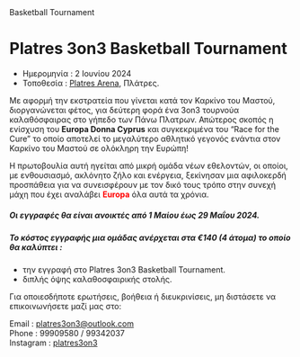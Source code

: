 <!DOCTYPE html>
<html lang="el">
<head>
    <meta charset="UTF-8">
    <meta name="viewport" content="width=device-width, initial-scale=1.0">
    Basketball Tournament
</head>
<body>
    <h1>Platres 3on3 Basketball Tournament </h1>
    <ul>
    <li <h5>Ημερομηνία : 2 Ιουνίου 2024</h5></li> 
    <li>Τοποθεσία : <a href="https://platresarena.com/">Platres Arena</a>, Πλάτρες.</li>
</ul>
    <p>
Με αφορμή την εκστρατεία που γίνεται κατά τον Καρκίνο του Μαστού, διοργανώνεται φέτος, για δεύτερη φορά ένα 3on3 τουρνούα καλαθόσφαιρας στο γήπεδο των Πάνω Πλατρων. Απώτερος σκοπός η ενίσχυση του <b font-weight: bold;>Europa Donna Cyprus</b> και συγκεκριμένα του “Race for the Cure” το οποίο αποτελεί το μεγαλύτερο αθλητικό γεγονός ενάντια στον Καρκίνο του Μαστού σε ολόκληρη την Ευρώπη!
   
Η πρωτοβουλία αυτή ηγείται από μικρή ομάδα νέων εθελοντών, οι οποίοι, με ενθουσιασμό, ακλόνητο ζήλο και ενέργεια, ξεκίνησαν μια αφιλοκερδή προσπάθεια για να συνεισφέρουν με τον δικό τους τρόπο στην συνεχή μάχη που έχει αναλάβει <span style="color: red; font-weight: bold;">Europa</span> όλα αυτά τα χρόνια. 
    
<h5>Οι εγγραφές θα είναι ανοικτές από 1 Μαίου έως 29 Μαΐου 2024.</h5>
    
<h5>Το κόστος εγγραφής μια ομάδας ανέρχεται στα €140 (4 άτομα) το οποίο θα καλύπτει :</h5>
<ul>
    <li>την εγγραφή στο Platres 3on3 Basketball Tournament.</li> 
    <li>διπλής όψης καλαθοσφαιρικής στολής.</li>
</ul>  
Για οποιεσδήποτε ερωτήσεις, βοήθεια ή διευκρινίσεις, μη διστάσετε να επικοινωνήσετε μαζί μας στο:
    </p>
    <p>
        Email : <a href="mailto:platres3on3@outlook.com">platres3on3@outlook.com</a><br>
        Phone : 99909580 / 99342037 <br>
        Instagram : <a href="https://www.instagram.com/platres3on3/?igsh=ZTFxa2R1MnJ0NGlk&utm_source=qr">platres3on3</a> 
    </p>
</body>
</html>
